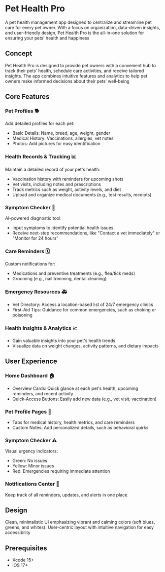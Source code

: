 
# Pet Health Pro
A pet health management app designed to centralize and streamline pet care for every pet owner. With a focus on organization, data-driven insights, and user-friendly design, Pet Health Pro is the all-in-one solution for ensuring your pets' health and happiness

## Concept
Pet Health Pro is designed to provide pet owners with a convenient hub to track their pets' health, schedule care activities, and receive tailored insights. The app combines intuitive features and analytics to help pet owners make informed decisions about their pets’ well-being
## Core Features

### Pet Profiles 🐕

Add detailed profiles for each pet:

- Basic Details: Name, breed, age, weight, gender
- Medical History: Vaccinations, allergies, vet notes
- Photos: Add pictures for easy identification

### Health Records & Tracking 📊

Maintain a detailed record of your pet's health:

- Vaccination history with reminders for upcoming shots
- Vet visits, including notes and prescriptions
- Track metrics such as weight, activity levels, and diet
- Upload and organize medical documents (e.g., test results, receipts)

### Symptom Checker 🤒 
AI-powered diagnostic tool:

- Input symptoms to identify potential health issues.
- Receive next-step recommendations, like "Contact a vet immediately" or "Monitor for 24 hours"

### Care Reminders 🗓️

Custom notifications for:

- Medications and preventive treatments (e.g., flea/tick meds)
- Grooming (e.g., nail trimming, dental cleaning)

### Emergency Resources 🚑

- Vet Directory: Access a location-based list of 24/7 emergency clinics
- First-Aid Tips: Guidance for common emergencies, such as choking or poisoning

### Health Insights & Analytics 📈
- Gain valuable insights into your pet's health trends
- Visualize data on weight changes, activity patterns, and dietary impacts
## User Experience

### Home Dashboard 🏠

- Overview Cards: Quick glance at each pet's health, upcoming reminders, and recent activity
- Quick-Access Buttons: Easily add new data (e.g., vet visit, vaccination)

### Pet Profile Pages 🐾

- Tabs for medical history, health metrics, and care reminders
- Custom Notes: Add personalized details, such as behavioral quirks

### Symptom Checker ⚠️

Visual urgency indicators:

- Green: No issues
- Yellow: Minor issues
- Red: Emergencies requiring immediate attention

### Notifications Center 🔔

Keep track of all reminders, updates, and alerts in one place.
## Design

Clean, minimalistic UI emphasizing vibrant and calming colors (soft blues, greens, and whites).
User-centric layout with intuitive navigation for easy accessibility
## Prerequisites

- Xcode 15+
- iOS 17+